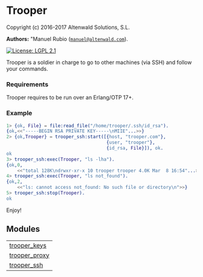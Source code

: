 

# Trooper #

Copyright (c) 2016-2017 Altenwald Solutions, S.L.

__Authors:__ "Manuel Rubio ([`manuel@altenwald.com`](mailto:manuel@altenwald.com)).

[![License: LGPL 2.1](https://img.shields.io/github/license/altenwald/trooper.svg)](https://raw.githubusercontent.com/altenwald/trooper/master/COPYING)

Trooper is a soldier in charge to go to other machines (via SSH) and follow your commands.


### <a name="Requirements">Requirements</a> ###

Trooper requires to be run over an Erlang/OTP 17+.


### <a name="Example">Example</a> ###

```erlang
1> {ok, File} = file:read_file("/home/trooper/.ssh/id_rsa").
{ok,<<"-----BEGIN RSA PRIVATE KEY-----\nMIIE"...>>}
2> {ok,Trooper} = trooper_ssh:start([{host, "trooper.com"},
                                     {user, "trooper"},
                                     {id_rsa, File}]), ok.
ok
3> trooper_ssh:exec(Trooper, "ls -lha").
{ok,0,
    <<"total 128K\ndrwxr-xr-x 10 trooper trooper 4.0K Mar  8 16:54"...>>}
4> trooper_ssh:exec(Trooper, "ls not_found").
{ok,2,
    <<"ls: cannot access not_found: No such file or directory\n">>}
5> trooper_ssh:stop(Trooper).
ok
```
Enjoy!


## Modules ##


<table width="100%" border="0" summary="list of modules">
<tr><td><a href="http://github.com/altenwald/trooper/blob/master/doc/trooper_keys.md" class="module">trooper_keys</a></td></tr>
<tr><td><a href="http://github.com/altenwald/trooper/blob/master/doc/trooper_proxy.md" class="module">trooper_proxy</a></td></tr>
<tr><td><a href="http://github.com/altenwald/trooper/blob/master/doc/trooper_ssh.md" class="module">trooper_ssh</a></td></tr></table>

